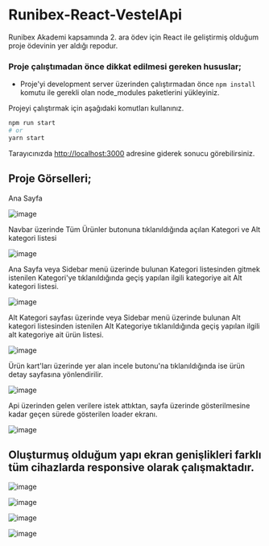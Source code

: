# Runibex-React-VestelApi

Runibex Akademi kapsamında 2. ara ödev için React ile geliştirmiş olduğum proje ödevinin yer aldığı repodur.


### Proje çalıştımadan önce dikkat edilmesi gereken hususlar;
* Proje'yi development server üzerinden çalıştırmadan önce `npm install` komutu ile gerekli olan node_modules paketlerini yükleyiniz.

Projeyi çalıştırmak için aşağıdaki komutları kullanınız.

```bash
npm run start
# or
yarn start
```

Tarayıcınızda [http://localhost:3000](http://localhost:3000) adresine giderek sonucu görebilirsiniz. 

## Proje Görselleri;

Ana Sayfa

![image](https://user-images.githubusercontent.com/98388628/185808307-2988523d-5d5a-43f8-8609-e00152a95938.png)

Navbar üzerinde Tüm Ürünler butonuna tıklanıldığında açılan Kategori ve Alt kategori listesi

![image](https://user-images.githubusercontent.com/98388628/185808399-1a68e8d2-e72e-43c9-8d49-d51591550722.png)

Ana Sayfa veya Sidebar menü üzerinde bulunan Kategori listesinden gitmek istenilen Kategori'ye tıklanıldığında geçiş yapılan ilgili kategoriye ait Alt kategori listesi.

![image](https://user-images.githubusercontent.com/98388628/185808734-7ceee892-7af2-4218-8628-db2e06cfdc3b.png)

Alt Kategori sayfası üzerinde veya Sidebar menü üzerinde bulunan Alt kategori listesinden istenilen Alt Kategoriye tıklanıldığında geçiş yapılan ilgili alt kategoriye ait ürün listesi.   

![image](https://user-images.githubusercontent.com/98388628/185809013-07141409-c4e6-49c5-9dd2-2ff42d1e6747.png)

Ürün kart'ları üzerinde yer alan incele butonu'na tıklanıldığında ise ürün detay sayfasına yönlendirilir.

![image](https://user-images.githubusercontent.com/98388628/185809442-6548a0d3-869c-4ec1-874b-a068543df6a1.png)

Api üzerinden gelen verilere istek attıktan, sayfa üzerinde gösterilmesine kadar geçen sürede gösterilen loader ekranı.

![image](https://user-images.githubusercontent.com/98388628/185809501-d7b47c09-b44b-4670-91ce-3bab0d27506a.png)

## Oluşturmuş olduğum yapı ekran genişlikleri farklı tüm cihazlarda responsive olarak çalışmaktadır.

![image](https://user-images.githubusercontent.com/98388628/185809740-72be9dab-7d2d-49a8-8767-6274d29edd51.png)

![image](https://user-images.githubusercontent.com/98388628/185809768-1884d412-2097-4f35-ad8d-871a0c1cc3d7.png)

![image](https://user-images.githubusercontent.com/98388628/185809819-844e405e-ab47-44cf-b03f-0d71451bbaa0.png)


![image](https://user-images.githubusercontent.com/98388628/185809797-66de6dce-cfa5-4005-8f2b-c090fb63a053.png)

